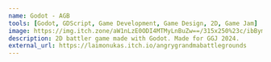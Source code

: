 ```yaml
---
name: Godot - AGB
tools: [Godot, GDScript, Game Development, Game Design, 2D, Game Jam]
image: https://img.itch.zone/aW1nLzE0ODI4MTMyLnBuZw==/315x250%23c/ibBymW.png
description: 2D battler game made with Godot. Made for GGJ 2024.
external_url: https://laimonukas.itch.io/angrygrandmabattlegrounds
---
```





